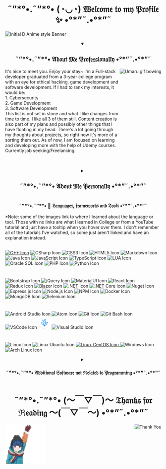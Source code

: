 <h1 align="center">˜”*°•.˜”*°• (◔◡◔) 𝔚𝔢𝔩𝔠𝔬𝔪𝔢 𝔱𝔬 𝔪𝔶 𝔓𝔯𝔬𝔣𝔦𝔩𝔢 ✨ •°*”˜.•°*”˜</h1>

![Initial D Anime style Banner](https://github.com/KagamiharaYuzu/KagamiharaYuzu/blob/main/assets/Banner.png?raw=true)

<details open>
<summary align="center"><h2>˜”*°•.˜”*°• 𝔄𝔟𝔬𝔲𝔱 𝔐𝔢 𝔓𝔯𝔬𝔣𝔢𝔰𝔰𝔦𝔬𝔫𝔞𝔩𝔩𝔶 •°*”˜.•°*”˜</h2></summary>
<p><img src="https://media.tenor.com/zwI7aF4S7w4AAAAC/umaru-bow.gif" align="right" alt="Umaru gif bowing" height="250"/>
It's nice to meet you. Enjoy your stay~
I'm a Full-stack developer graduated from a 3-year college program with an eye for ethical hacking, game development and software development. If I had to rank my interests, it would be:<br>  
1. Cybersecurity<br>
2. Game Development<br>
3. Software Development<br>
This list is not set in stone and what I like changes from time to time. I like all 3 of them still.
Content creation is also part of my plans and possibly other things that I have floating in my head. There's a lot going through my thoughts about projects, so right now it's more of a sorting them out. As of now, I am focused on learning and developing more with the help of Udemy courses. Currently job seeking/Freelancing.</p><br><br>

<details>
<summary align="center"><h2>˜”*°•.˜”*°• 𝔄𝔟𝔬𝔲𝔱 𝔐𝔢 𝔓𝔢𝔯𝔰𝔬𝔫𝔞𝔩𝔩𝔶 •°*”˜.•°*”˜</h3></summary>
- <b>Hobbies</b> : soccer, saxophone, PC Building, filming, photography, gaming, streaming. I would include drawing, pen spinning and graphic design, however I haven't practiced enough, but they do interest me among other things. I'll keep this list short.
<br>what do I watch?<br>Mainly anime and had random YouTube videos. It's either music or a video about something random or a documentary. There's a few other shows that I've seen that aren't anime like Peeky Blinders and that was a real good show.<br>>What are my music tastes?<br>It's complicated... (meme reference). Seriously though, there's plenty. Here's a few: Eurobeat, vocaloid, Phonk, Hard Phonk, Lo-Fi, Instrumental Rap Beats, Classical, etc...
  
<h3 align="center">˜”*°•.˜”*°• 𝔄 𝔉𝔢𝔴 𝔐𝔬𝔯𝔢 𝔏𝔦𝔱𝔱𝔩𝔢 𝔗𝔥𝔦𝔫𝔤𝔰: •°*”˜.•°*”˜</h3>

- 🔭 Currently working on a MERN Full-stack project
- 🌱 Presently learning C++ and almost done with the online course
- 👯 Seeking to collaborate on content creation and/or development projects
- 💬 Ask me about anything really, I'm pretty open
- ⚡ Fun fact: **major** car enthusiast and some co-workers found it weird that a developer would also be into cars lol.
  
<details><summary align="center"><h3>˜”*°•.˜”*°• 𝔚𝔥𝔢𝔯𝔢 𝔇𝔦𝔡 𝔱𝔥𝔢 𝔑𝔞𝔪𝔢 𝔉𝔬𝔪𝔢 𝔉𝔯𝔬𝔪? •°*”˜.•°*”˜</h3></summary>Very simple, I picked the first name and last name of 2 different characters I liked from 2 anime that I've watched and enjoyed.<br>Does the name mean anything? I have no idea. I hope it's not idiotic. Probably not the best way to come up with a name, but considering I've been using this name for so long it just stuck with me at this point and I like it. Just a little fun story if you were curious.（*＾-＾*）</details>
</details>

<h3 align="center">˜”*°•.˜”*°• 🧰 𝔏𝔞𝔫𝔤𝔲𝔞𝔤𝔢𝔰, 𝔣𝔯𝔞𝔪𝔢𝔴𝔬𝔯𝔨𝔰 𝔞𝔫𝔡 𝔗𝔬𝔬𝔩𝔰 •°*”˜.•°*”˜</h4>
*Note: some of the images link to where I learned about the language or tool. Those with no links are what I learned in College or from a YouTube tutorial and just have a tooltip when you hover over them. I don't remember all of the tutorials I've watched, so some just aren't linked and have an explanation instead.

<br>
<br>
<p>
<a href="https://www.udemy.com/course/beginning-c-plus-plus-programming/" target="_blank" rel="noreferrer" ><img src="https://cdn.jsdelivr.net/gh/devicons/devicon/icons/cplusplus/cplusplus-original.svg" alt="C++ Icon" width="40" height="40" title="C++: learning this from a Udemy course. I have a repo with all the projects following this course."/></a> <img src="https://cdn.jsdelivr.net/gh/devicons/devicon/icons/csharp/csharp-original.svg" alt="CSharp Icon" width="40" height="40" title="C#: Learned this in college from my web programming classes"/>
<img src="https://cdn.jsdelivr.net/gh/devicons/devicon/icons/css3/css3-original.svg" alt="CSS3 Icon" width="40" height="40" title="CSS3: Learned this in college from my web programming classes"/>
<img src="https://cdn.jsdelivr.net/gh/devicons/devicon/icons/html5/html5-original.svg" alt="HTML5 Icon" width="40" height="40" title="HTML5: Learned this in college from my web programming classes"/>
<img src="https://icon-library.com/images/markdown-icon/markdown-icon-3.jpg" alt="Markdown Icon" width="40" height="40" title="Markdown: Learned this from a cheatsheet I found on the internet"/>
<img src="https://cdn.jsdelivr.net/gh/devicons/devicon/icons/java/java-original.svg" alt="Java Icon" width="40" height="40" title="Java: Learned this in college from my programming classes"/>
<img src="https://cdn.jsdelivr.net/gh/devicons/devicon/icons/javascript/javascript-original.svg" alt="JavaScript Icon" width="40" height="40" title="JavaScript: Learned this in college from my web programming classes"/>
<img src="https://cdn.jsdelivr.net/gh/devicons/devicon/icons/typescript/typescript-original.svg" alt="TypeScript Icon" width="40" height="40" title="TypeScript: YouTube tutorial by 'Programming with Mosh'"/>
<img src="https://cdn.jsdelivr.net/gh/devicons/devicon/icons/lua/lua-plain-wordmark.svg" alt="LUA Icon" width="40" height="40" title="LUA: YouTube tutorial from 'freeCodeCamp.org'"/>
<img src="https://cdn.jsdelivr.net/gh/devicons/devicon/icons/oracle/oracle-original.svg" alt="Oracle SQL Icon" width="40" height="40" title="Learned Oracle SQL in college from my database classes"/>
<img src="https://cdn.jsdelivr.net/gh/devicons/devicon/icons/php/php-original.svg" alt="PHP Icon" width="40" height="40" title="PHP: Learned this in college from my web programming classes"/>
<img src="https://cdn.jsdelivr.net/gh/devicons/devicon/icons/python/python-original.svg" alt="Python Icon" width="40" height="40" title="Python: Learned this in college from my programming classes"/></p>

#

<img src="https://cdn.jsdelivr.net/gh/devicons/devicon/icons/bootstrap/bootstrap-original.svg" alt="Bootstrap Icon" width="40" height="40" title="Bootstrap: Learned this in college from my web programming classes"/> <img src="https://cdn.jsdelivr.net/gh/devicons/devicon/icons/jquery/jquery-original.svg" alt="jQuery Icon" width="40" height="40" title="jQuery: Learned this in college from my web programming classes"/>
<img src="https://cdn.jsdelivr.net/gh/devicons/devicon/icons/materialui/materialui-original.svg" alt="MaterialUI Icon" width="40" height="40" title="MaterialUI: Learned this from YouTube tutorial. Check my MERN Stack repo for more info on the tutorial"/>
<img src="https://cdn.jsdelivr.net/gh/devicons/devicon/icons/react/react-original.svg" alt="React Icon" width="40" height="40" title="React: Learned this from a freeCodeCamp.org tutorial."/>
<img src="https://cdn.jsdelivr.net/gh/devicons/devicon/icons/redux/redux-original.svg" alt="Redux Icon" width="40" height="40" title="Redux: Learned this from YouTube tutorial. Check my MERN Stack repo for more info on the tutorial"/>
<img src="https://cdn.worldvectorlogo.com/logos/blazor.svg" alt="Blazor Icon" width="40" height="40" title="Blazor: Learned this in college from my web programming classes"/>
<img src="https://cdn.jsdelivr.net/gh/devicons/devicon/icons/dot-net/dot-net-original.svg" alt=".NET Icon" width="40" height="40" title=".NET: Learned this in college from my web programming classes"/>
<img src="https://cdn.jsdelivr.net/gh/devicons/devicon/icons/dotnetcore/dotnetcore-original.svg" alt=".NET Core Icon" width="40" height="40" title=".NET Core: Learned this in college from my web programming classes"/>
<img src="https://cdn.jsdelivr.net/gh/devicons/devicon/icons/nuget/nuget-original.svg" alt="Nuget Icon" width="40" height="40" title="Nuget: Learned this in college from my web programming classes"/>
<img src="https://cdn.jsdelivr.net/gh/devicons/devicon/icons/express/express-original.svg" alt="Express.js Icon" width="40" height="40" title="Express.js: Learned this from YouTube tutorial. Check my MERN Stack repo for more info on the tutorial"/>
<img src="https://cdn.jsdelivr.net/gh/devicons/devicon/icons/nodejs/nodejs-original.svg" alt="Node.js Icon" width="40" height="40" title="Node.js: Learned this in college from my web programming classes"/>
<img src="https://cdn.jsdelivr.net/gh/devicons/devicon/icons/npm/npm-original-wordmark.svg" alt="NPM Icon" width="40" height="40" title="NPMLearned this in college from my web programming classes"/>
<img src="https://cdn.jsdelivr.net/gh/devicons/devicon/icons/docker/docker-original.svg" alt="Docker Icon" width="40" height="40" title="Docker: Learned this in college from my web programming classes"/>
<img src="https://cdn.jsdelivr.net/gh/devicons/devicon/icons/mongodb/mongodb-original.svg" alt="MongoDB Icon" width="40" height="40" title="MongoDB: Learned this from YouTube tutorial. Check my MERN Stack repo for more info on the tutorial"/>
<img src="https://cdn.jsdelivr.net/gh/devicons/devicon/icons/selenium/selenium-original.svg" alt="Selenium Icon" width="40" height="40" title="Selenium Test Framework: Learned this on the job when I was contracted as a Junior Tester."/>

#

<img src="https://cdn.jsdelivr.net/gh/devicons/devicon/icons/androidstudio/androidstudio-original.svg" alt="Android Studio Icon" width="40" height="40" title="Android Studio: Learned this in college from my mobile programming class"/> <img src="https://cdn.jsdelivr.net/gh/devicons/devicon/icons/atom/atom-original.svg" alt="Atom Icon" width="40" height="40" title="Atom Text Editor: Friend showed me this text editor and it's amazing. Use it sometimes but it's no longer my main one."/>
<img src="https://cdn.jsdelivr.net/gh/devicons/devicon/icons/git/git-original.svg" alt="Git Icon" width="40" height="40" title="GIT: Learned this from some YouTube tutorials and college progression"/>
<img src="https://cdn.jsdelivr.net/gh/devicons/devicon/icons/bash/bash-original.svg" alt="Git Bash Icon" width="40" height="40" title="Git Bash: Learned this from some YouTube tutorials and college progression"/>
<img src="https://cdn.jsdelivr.net/gh/devicons/devicon/icons/vscode/vscode-original.svg" alt="VSCode Icon" width="40" height="40" title="Visual Studio Code: Learned to use this in college and the plugins are from a mix of YouTube and College"/>
<img src="https://raw.githubusercontent.com/VSCodium/vscodium/master/src/stable/resources/linux/code.png" alt="VSCode Icon" width="40" height="40" title="Visual Studio Codium: It's a build of visual studio code with all telemetry and tracking disabled"/>
<img src="https://cdn.jsdelivr.net/gh/devicons/devicon/icons/visualstudio/visualstudio-plain.svg" alt="Visual Studio Icon" width="40" height="40" title="Visual Studio: Learned to use this in college and the plugins are from a mix of YouTube and College"/>

#

<img src="https://cdn.jsdelivr.net/gh/devicons/devicon/icons/linux/linux-original.svg" alt="Linux Icon" width="40" height="40"/> <img src="https://cdn.jsdelivr.net/gh/devicons/devicon/icons/ubuntu/ubuntu-plain.svg" alt="Linux Ubuntu Icon" width="40" height="40" title="Linux Ubuntu: Learned it from my Hardware classes in college."/>
<a href="https://www.udemy.com/course/linux-administration-bootcamp/" target="_blank" rel="noreferrer" ><img src="https://cdn.jsdelivr.net/gh/devicons/devicon/icons/centos/centos-original.svg" alt="Linux CentOS Icon" width="40" height="40" title="Linux CentOS: Learned from Udemy course on Linux Administration"/> </a>
<img src="https://cdn.jsdelivr.net/gh/devicons/devicon/icons/windows8/windows8-original.svg" alt="Windows Icon" width="40" height="40" title="Windows is my main OS however I'm looking to switch to Linux very soon"/>
<img src="https://cdn0.iconfinder.com/data/icons/flat-round-system/512/archlinux-512.png" alt="Arch Linux Icon" width="40" height="40" title="Arch Linux: Touched this a little from an online course,but haven't switched to it or have used it extensively yet."/>

<details><summary align="center"><h3>˜”*°•.˜”*°• 𝔄𝔡𝔡𝔦𝔱𝔦𝔬𝔫𝔞𝔩 𝔖𝔬𝔣𝔱𝔴𝔞𝔯𝔢 𝔫𝔬𝔱 ℜ𝔢𝔩𝔞𝔱𝔢𝔡 𝔱𝔬 𝔓𝔯𝔬𝔤𝔯𝔞𝔪𝔪𝔦𝔫𝔤 •°*”˜.•°*”˜</h3></summary>
<img src="https://cdn.jsdelivr.net/gh/devicons/devicon/icons/aftereffects/aftereffects-original.svg" alt="After Effects Icon" width="40" height="40" title="made a few video projects with this however that YouTube channel is Effectively dead and didn't really know what I was doing."/> <img src="https://upload.wikimedia.org/wikipedia/commons/thumb/9/90/DaVinci_Resolve_17_logo.svg/65px-DaVinci_Resolve_17_logo.svg.png" alt="DaVinci Resolve Icon" width="40" height="40" title="seems like a great alternative to after effects and premiere pro. Used this in my first year of college in web programming for an assignment but no extensive knowledge yet."/> <a href="https://www.udemy.com/course/blendertutorial/" target="_blank" rel="noreferrer"><img src="https://cdn.jsdelivr.net/gh/devicons/devicon/icons/blender/blender-original.svg" alt="Blender Icon" width="40" height="40" title="Did a Udemy course on 3D modeling."/></a> <img src="https://cdn.jsdelivr.net/gh/devicons/devicon/icons/premierepro/premierepro-original.svg" alt="Premiere Pro Icon" width="40" height="40" title="same as after effects, did a few projects a while ago."/> <img src="https://cdn.jsdelivr.net/gh/devicons/devicon/icons/photoshop/photoshop-plain.svg" alt="Photoshop Icon" width="40" height="40" title="I use this often to make my own simple things like a banner or a simple logo."/>
</details>

<h1 align="center">˜”*°•.˜”*°• (～￣▽￣)～ 𝔗𝔥𝔞𝔫𝔨𝔰 𝔣𝔬𝔯 ℜ𝔢𝔞𝔡𝔦𝔫𝔤 ～(￣▽￣～) •°*”˜.•°*”˜</h1>
<img src="https://raw.githubusercontent.com/KagamiharaYuzu/KagamiharaYuzu/main/assets/RinWaveLeftArm.gif" alt="Shima Rin Waving" align="left"/>
<img src="https://github.com/KagamiharaYuzu/KagamiharaYuzu/blob/main/assets/ore-monogatari-yamato-rinko.gif" alt="Thank You" align="right"/>
